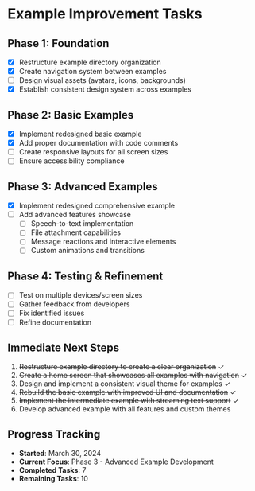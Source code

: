 # Example Improvement Tasks

## Phase 1: Foundation
- [x] Restructure example directory organization
- [x] Create navigation system between examples
- [ ] Design visual assets (avatars, icons, backgrounds)
- [x] Establish consistent design system across examples

## Phase 2: Basic Examples
- [x] Implement redesigned basic example
- [x] Add proper documentation with code comments
- [ ] Create responsive layouts for all screen sizes
- [ ] Ensure accessibility compliance

## Phase 3: Advanced Examples
- [x] Implement redesigned comprehensive example
- [ ] Add advanced features showcase
  - [ ] Speech-to-text implementation
  - [ ] File attachment capabilities
  - [ ] Message reactions and interactive elements
  - [ ] Custom animations and transitions

## Phase 4: Testing & Refinement
- [ ] Test on multiple devices/screen sizes
- [ ] Gather feedback from developers
- [ ] Fix identified issues
- [ ] Refine documentation

## Immediate Next Steps
1. ~~Restructure example directory to create a clear organization~~ ✓
2. ~~Create a home screen that showcases all examples with navigation~~ ✓
3. ~~Design and implement a consistent visual theme for examples~~ ✓
4. ~~Rebuild the basic example with improved UI and documentation~~ ✓
5. ~~Implement the intermediate example with streaming text support~~ ✓
6. Develop advanced example with all features and custom themes

## Progress Tracking
- **Started**: March 30, 2024
- **Current Focus**: Phase 3 - Advanced Example Development
- **Completed Tasks**: 7
- **Remaining Tasks**: 10 